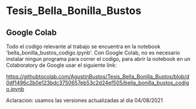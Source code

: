 # Tesis_Bella_Bonilla_Bustos

## Google Colab

Todo el codigo relevante al trabajo se encuentra en la notebook 'bella_bonilla_bustos_codigo.ipynb'. Con Google Colab, no es necesario instalar ningun programa para correr el codigo, para abrir la notebook en un Colaboratory de Google usar el siguiente link:

https://githubtocolab.com/AgustinBustos/Tesis_Bella_Bonilla_Bustos/blob/d0df1496c2b0e123bdc3750657eb53c2d24ef505/bella_bonilla_bustos_codigo.ipynb


Aclaracion: usamos las versiones actualizadas al dia 04/08/2021
